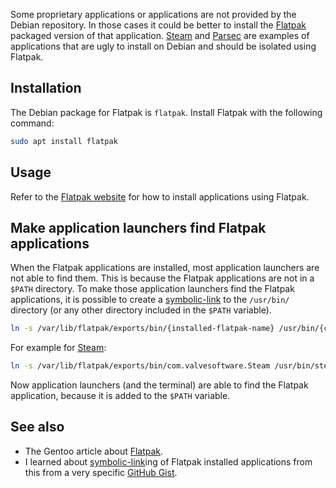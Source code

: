 Some proprietary applications or applications are not provided by the Debian repository.
In those cases it could be better to install the [Flatpak](https://flatpak.org/) packaged version of that application.
[Steam](https://store.steampowered.com/) and [Parsec](https://parsec.app/) are examples of applications that are ugly to install on Debian and should be isolated using Flatpak.

## Installation

The Debian package for Flatpak is `flatpak`.
Install Flatpak with the following command:

```sh
sudo apt install flatpak
```

## Usage

Refer to the [Flatpak website](https://flatpak.org/) for how to install applications using Flatpak.

## Make application launchers find Flatpak applications

When the Flatpak applications are installed, most application launchers are not able to find them.
This is because the Flatpak applications are not in a `$PATH` directory.
To make those application launchers find the Flatpak applications, it is possible to create a [symbolic-link](symbolic-link.md) to the `/usr/bin/` directory (or any other directory included in the `$PATH` variable).

```sh
ln -s /var/lib/flatpak/exports/bin/{installed-flatpak-name} /usr/bin/{custom-name}
```

For example for [Steam](https://flathub.org/apps/com.valvesoftware.Steam):

```sh
ln -s /var/lib/flatpak/exports/bin/com.valvesoftware.Steam /usr/bin/steam
```

Now application launchers (and the terminal) are able to find the Flatpak application, because it is added to the `$PATH` variable.

## See also

- The Gentoo article about [Flatpak](https://wiki.gentoo.org/wiki/Flatpak).
- I learned about [symbolic-link](symbolic-link.md)ing of Flatpak installed applications from this from a very specific [GitHub Gist](https://gist.github.com/curioswati/668e9e120ddd4b6f8d07dc28b5780d22).
